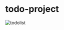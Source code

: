 # todo-project

![todolist](https://user-images.githubusercontent.com/75991604/150018602-2571fed9-cbe4-494f-b737-0a80675b8ae0.png)
